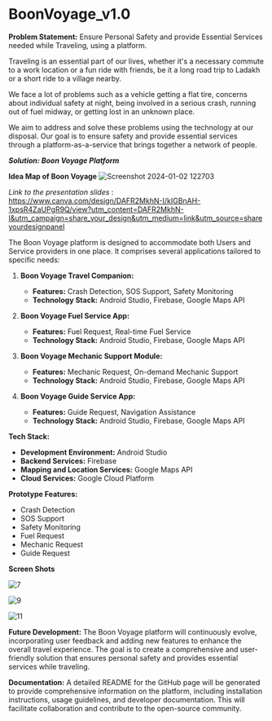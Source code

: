 ﻿# BoonVoyage_v1.0
**Problem Statement:**
Ensure Personal Safety and provide Essential Services needed while Traveling, using a platform.

Traveling is an essential part of our lives, whether it's a necessary commute to a work location or a fun ride with friends, be it a long road trip to Ladakh or a short ride to a village nearby.

We face a lot of problems such as a vehicle getting a flat tire, concerns about individual safety at night, being involved in a serious crash, running out of fuel midway, or getting lost in an unknown place.

We aim to address and solve these problems using the technology at our disposal. Our goal is to ensure safety and provide essential services through a platform-as-a-service that brings together a network of people.

***Solution: Boon Voyage Platform***

**Idea Map of Boon Voyage**
![Screenshot 2024-01-02 122703](https://github.com/sravs1407/BoonVoyage_v1.0/assets/95563750/66dca0ae-171b-4f73-bd1f-9acd72e8f3f1)



*Link to the presentation slides* : https://www.canva.com/design/DAFR2MkhN-I/kIGBnAH-1xpsR4ZaUPgR9Q/view?utm_content=DAFR2MkhN-I&utm_campaign=share_your_design&utm_medium=link&utm_source=shareyourdesignpanel

The Boon Voyage platform is designed to accommodate both Users and Service providers in one place. It comprises several applications tailored to specific needs:

1. **Boon Voyage Travel Companion:**
   - **Features:** Crash Detection, SOS Support, Safety Monitoring
   - **Technology Stack:** Android Studio, Firebase, Google Maps API

2. **Boon Voyage Fuel Service App:**
   - **Features:** Fuel Request, Real-time Fuel Service
   - **Technology Stack:** Android Studio, Firebase, Google Maps API

3. **Boon Voyage Mechanic Support Module:**
   - **Features:** Mechanic Request, On-demand Mechanic Support
   - **Technology Stack:** Android Studio, Firebase, Google Maps API

4. **Boon Voyage Guide Service App:**
   - **Features:** Guide Request, Navigation Assistance
   - **Technology Stack:** Android Studio, Firebase, Google Maps API

**Tech Stack:**
- **Development Environment:** Android Studio
- **Backend Services:** Firebase
- **Mapping and Location Services:** Google Maps API
- **Cloud Services:** Google Cloud Platform

**Prototype Features:**
- Crash Detection
- SOS Support
- Safety Monitoring
- Fuel Request
- Mechanic Request
- Guide Request


**Screen Shots**

![7](https://github.com/sravs1407/BoonVoyage_v1.0/assets/95563750/f0c85d85-b342-4df9-9651-12ff6fbd9652)

![9](https://github.com/sravs1407/BoonVoyage_v1.0/assets/95563750/91665007-6cd9-4671-b970-e8ff813fc4c1)

![11](https://github.com/sravs1407/BoonVoyage_v1.0/assets/95563750/6074af37-96d4-47a5-9026-1408b99e9798)


**Future Development:**
The Boon Voyage platform will continuously evolve, incorporating user feedback and adding new features to enhance the overall travel experience. The goal is to create a comprehensive and user-friendly solution that ensures personal safety and provides essential services while traveling.

**Documentation:**
A detailed README for the GitHub page will be generated to provide comprehensive information on the platform, including installation instructions, usage guidelines, and developer documentation. This will facilitate collaboration and contribute to the open-source community.
